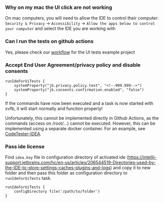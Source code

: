 ### Why on my mac the UI click are not working

On mac computers, you will need to allow the IDE to control their computer:
```Security & Privacy``` -> ```Accessibility``` -> ```Allow the apps below to control your computer``` and select the
IDE you are working with

### Can I run the tests on github actions
Yes, please check our [workflow](https://github.com/JetBrains/intellij-ui-test-robot/blob/master/.github/workflows/runTest.yml) for the UI tests example project 
### Accept End User Agreement/privacy policy and disable consents
```
runIdeForUiTests {
    systemProperty("jb.privacy.policy.text", "<!--999.999-->")
    systemProperty("jb.consents.confirmation.enabled", "false")
}
```

If the commands have now been executed and a task is now started with xvfb, it will start normally and function properly!

Unfortunately, this cannot be implemented directly in Github Actions, as the commands (access on /root/...) cannot be executed.
However, this can be implemented using a separate docker container.
For an example, see [CodeTester-IDEA](https://github.com/fxnm/CodeTester-IDEA/pull/19).

### Pass ide license
Find `idea.key` file in configuration directory of activated ide 
(https://intellij-support.jetbrains.com/hc/en-us/articles/206544519-Directories-used-by-the-IDE-to-store-settings-caches-plugins-and-logs) 
and copy it to new folder and then pass this folder as configuration directory to `runIdeForUiTests` task.

```
runIdeForUiTests {
    configDirectory file('/path/to/folder')
}
```